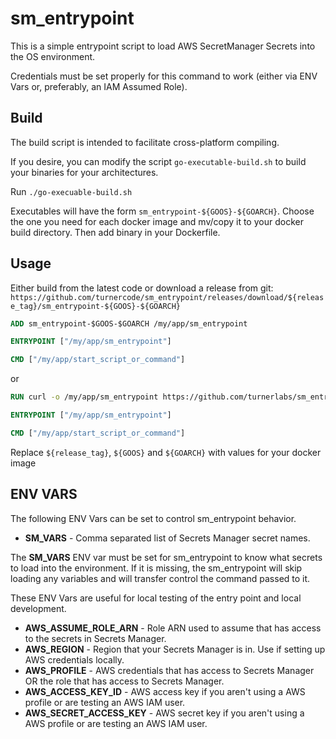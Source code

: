 # sm_entrypoint

This is a simple entrypoint script to load AWS SecretManager Secrets into the OS environment.

Credentials must be set properly for this command to work (either via ENV Vars or, preferably, an IAM Assumed Role).

## Build

The build script is intended to facilitate cross-platform compiling.

If you desire, you can modify the script `go-executable-build.sh` to build your binaries for your architectures.

Run `./go-execuable-build.sh`

Executables will have the form `sm_entrypoint-${GOOS}-${GOARCH}`.  Choose the one you need for each docker image and mv/copy it to your docker
build directory.  Then add binary in your Dockerfile.

## Usage
Either build from the latest code or download a release from git:  `https://github.com/turnercode/sm_entrypoint/releases/download/${release_tag}/sm_entrypoint-${GOOS}-${GOARCH}`

```Dockerfile
ADD sm_entrypoint-$GOOS-$GOARCH /my/app/sm_entrypoint

ENTRYPOINT ["/my/app/sm_entrypoint"]

CMD ["/my/app/start_script_or_command"]
```
or
```Dockerfile
RUN curl -o /my/app/sm_entrypoint https://github.com/turnerlabs/sm_entrypoint/releases/download/${release_tag}/sm_entrypoint-${GOOS}-${GOARCH}

ENTRYPOINT ["/my/app/sm_entrypoint"]

CMD ["/my/app/start_script_or_command"]
```

Replace `${release_tag}`, `${GOOS}` and `${GOARCH}` with values for your docker image

## ENV VARS
The following ENV Vars can be set to control sm_entrypoint behavior.

- __SM_VARS__ - Comma separated list of Secrets Manager secret names.

The __SM_VARS__ ENV var must be set for sm_entrypoint to know what secrets to load into the environment. If it is missing, the
sm_entrypoint will skip loading any variables and will transfer control the command passed to it.

These ENV Vars are useful for local testing of the entry point and local development.

- __AWS_ASSUME_ROLE_ARN__ - Role ARN used to assume that has access to the secrets in Secrets Manager.
- __AWS_REGION__ - Region that your Secrets Manager is in.  Use if setting up AWS credentials locally.
- __AWS_PROFILE__ - AWS credentials that has access to Secrets Manager OR the role that has access to Secrets Manager.
- __AWS_ACCESS_KEY_ID__ - AWS access key if you aren't using a AWS profile or are testing an AWS IAM user.
- __AWS_SECRET_ACCESS_KEY__ - AWS secret key if you aren't using a AWS profile or are testing an AWS IAM user.

